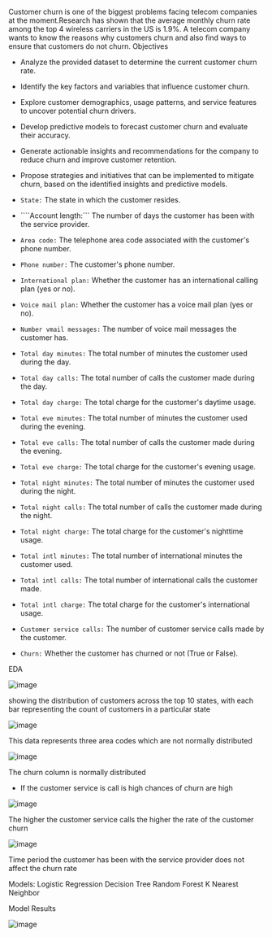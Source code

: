 Customer churn is one of the biggest problems facing telecom companies at the moment.Research has shown that the average monthly churn rate among the top 4 wireless carriers in the US is 1.9%. A telecom company wants to know the reasons why customers churn and also find ways to ensure that customers do not churn.
Objectives
* Analyze the provided dataset to determine the current customer churn rate.
* Identify the key factors and variables that influence customer churn.
* Explore customer demographics, usage patterns, and service features to uncover potential churn drivers.
* Develop predictive models to forecast customer churn and evaluate their accuracy.
* Generate actionable insights and recommendations for the company to reduce churn and improve customer retention.
* Propose strategies and initiatives that can be implemented to mitigate churn, based on the identified insights and predictive models.

* ```State:``` The state in which the customer resides.
* ````Account length:``` The number of days the customer has been with the service provider.
* ```Area code:``` The telephone area code associated with the customer's phone number.
* ```Phone number:``` The customer's phone number.
* ```International plan:``` Whether the customer has an international calling plan (yes or no).
* ```Voice mail plan:``` Whether the customer has a voice mail plan (yes or no).
* ```Number vmail messages:``` The number of voice mail messages the customer has.
* ```Total day minutes:``` The total number of minutes the customer used during the day.
* ```Total day calls:``` The total number of calls the customer made during the day.
* ```Total day charge:``` The total charge for the customer's daytime usage.
* ```Total eve minutes:``` The total number of minutes the customer used during the evening.
* ```Total eve calls:``` The total number of calls the customer made during the evening.
* ```Total eve charge:``` The total charge for the customer's evening usage.
* ```Total night minutes:``` The total number of minutes the customer used during the night.
* ```Total night calls:``` The total number of calls the customer made during the night.
* ```Total night charge:``` The total charge for the customer's nighttime usage.
* ```Total intl minutes:``` The total number of international minutes the customer used.
* ```Total intl calls:``` The total number of international calls the customer made.
* ```Total intl charge:``` The total charge for the customer's international usage.
* ```Customer service calls:``` The number of customer service calls made by the customer.
* ```Churn:``` Whether the customer has churned or not (True or False).

EDA

![image](https://github.com/shamwamachristine/Customer-Churn-Prediction/assets/124347570/8c21e5cf-b68d-461c-9ae6-d4329a3958dc)

showing the distribution of customers across the top 10 states, with each bar representing the count of customers in a particular state


![image](https://github.com/shamwamachristine/Customer-Churn-Prediction/assets/124347570/24dea966-874e-4660-849a-5bd851c80e02)

This data represents three area codes which are not normally distributed

![image](https://github.com/shamwamachristine/Customer-Churn-Prediction/assets/124347570/0ca9b746-29a4-4cd4-99cc-9185916b7a6d)

The churn column is normally distributed 
* If the customer service is call is high chances of churn are high

![image](https://github.com/shamwamachristine/Customer-Churn-Prediction/assets/124347570/1783575d-a16a-4486-b52a-004c7bdff1ab)

The higher the customer service calls the higher the rate of the customer churn

![image](https://github.com/shamwamachristine/Customer-Churn-Prediction/assets/124347570/fc1f268b-85e3-4dcb-a9e1-01ae930eb1c3)

Time period the customer has been with the service provider does not affect the churn rate




Models: Logistic Regression
        Decision Tree
        Random Forest
        K Nearest Neighbor
        
Model Results

![image](https://github.com/shamwamachristine/Customer-Churn-Prediction/assets/124347570/de074d0c-90c1-4bc4-aa46-1a0a3338373c)











